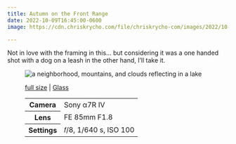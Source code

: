 ```yaml
---
title: Autumn on the Front Range
date: 2022-10-09T16:45:00-0600
image: https://cdn.chriskrycho.com/file/chriskrycho-com/images/2022/10-08%20Autumn%20on%20the%20Front%20Range%20(Thumb).jpg

---
```


Not in love with the framing in this… but considering it was a one handed shot with a dog on a leash in the other hand, I’ll take it.

<figure>
<img src="https://f001.backblazeb2.com/file/chriskrycho-com/images/2022/10-08%20Autumn%20on%20the%20Front%20Range%20(Thumb).jpg" alt="a neighborhood, mountains, and clouds reflecting in a lake " />
<figcaption>
<p><a href="https://cdn.chriskrycho.com/file/chriskrycho-com/images/2022/10-08%20Autumn%20on%20the%20Front%20Range.jpg">full size</a> | <a href='https://glass.photo/chriskrycho/20fi1E2KG4sYraQnIUgUt9'>Glass</a></p>

<table>
<tr><th scope="row">Camera</th><td>Sony α7R IV</td></tr>
<tr><th scope="row">Lens</th><td>FE 85mm F1.8</td></tr>
<tr><th scope="row">Settings</th><td>𝑓/8, 1/640 s, <span class="smcp">ISO</span> 100</td></tr>
</table>
</figcaption>
</figure>